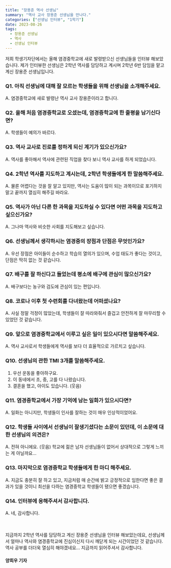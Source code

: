 ```yaml
---
title: "장용준 역사 선생님"
summary: "역사 교사 장용준 선생님을 만나다."
categories: ["선생님 인터뷰", "1학기"]
date: 2023-08-26
tags:
  - 장용준 선생님
  - 역사
  - 선생님 인터뷰
---
```

저희 학생기자단에서는 올해 염경중학교에 새로 발령받으신 선생님들을 인터뷰 해보았습니다. 
제가 인터뷰한 선생님은 2학년 역사를 담당하고 계시며 2학년 6반 담임을 맡고 계신 장용준 선생님입니다.


### Q1. 아직 선생님에 대해 잘 모르는 학생들을 위해 선생님을 소개해주세요.

A. 염경중학교에 새로 발령난 역사 교사 장용준이라고 합니다.

### Q2. 올해 처음 염경중학교로 오셨는데, 염경중학교에 한 줄평을 남기신다면?

A. 학생들이 예의가 바르다.

### Q3. 역사 교사로 진로를 정하게 되신 계기가 있으신가요?

A. 역사를 좋아해서 역사에 관련된 직업을 찾다 보니 역사 교사를 하게 되었습니다.

### Q4. 2학년 역사를 지도하고 계시는데, 2학년 학생들에게 한 말씀해주세요.

A. 물론 어렵다는 것을 잘 알고 있지만, 역사는 도움이 많이 되는 과목이므로 포기하지 말고 끝까지 열심히 해주길 바라요.

### Q5. 역사가 아닌 다른 한 과목을 지도하실 수 있다면 어떤 과목을 지도하고 싶으신가요?

A. 그나마 역사와 비슷한 사회를 지도해보고 싶습니다.

### Q6. 선생님께서 생각하시는 염경중의 장점과 단점은 무엇인가요?
A. 우선 장점은 아이들이 순수하고 학습의 열의가 있으며, 수업 태도가 좋다는 것이고, 단점은 딱히 없는 것 같습니다.

### Q7. 배구를 잘 하신다고 들었는데 평소에 배구에 관심이 많으신가요?
A. 배구보다는 농구와 검도에 관심이 있는 편입니다.

### Q8. 코로나 이후 첫 수련회를 다녀왔는데 어떠셨나요?
A. 사실 정말 걱정이 많았는데, 학생들이 잘 따라와줘서 즐겁고 안전하게 잘 마무리할 수 있었던 것 같습니다.

### Q9. 앞으로 염경중학교에서 이루고 싶은 일이 있으시다면 말씀해주세요.
A. 역사 교사로서 학생들에게 역사를 보다 더 효율적으로 가르치고 싶습니다.

### Q10. 선생님의 관한 TMI 3개를 말씀해주세요.
1) 우선 운동을 좋아하구요.  
2) 이 동네에서 초, 중, 고를 다 나왔습니다.  
3) 결혼을 했고, 아이도 있습니다. (웃음)

### Q11. 염경중학교에서 가장 기억에 남는 일화가 있으시다면?
A. 일화는 아니지만, 학생들이 인사를 잘하는 것이 매우 인상적이었어요.

### Q12. 학생들 사이에서 선생님이 잘생기셨다는 소문이 있던데, 이 소문에 대한 선생님의 의견은?
A. 전혀 아니에요. (웃음) 학교에 젊은 남자 선생님들이 없어서 상대적으로 그렇게 느끼는 게 아닐까요...

### Q13. 마지막으로 염경중학교 학생들에게 한 마디 해주세요.
A. 지금도 충분히 잘 하고 있고, 지금처럼 매 순간에 밝고 긍정적으로 임한다면 좋은 결과가 있을 것이니 최선을 다하는 염경중학교 학생들이 됐으면 좋겠습니다.

### Q14. 인터뷰에 응해주셔서 감사합니다.
A. 네, 감사합니다.

ㅤ

지금까지 2학년 역사를 담당하고 계신 장용준 선생님을 인터뷰 해보았는데요, 선생님께서 얼마나 역사와 염경중학교에 진심이신지 다시 깨닫게 되는 시간이었던 것 같습니다. 역사 공부를 더더욱 열심히 해야겠네요... 지금까지 읽어주셔서 감사합니다. 

#### 양희우 기자
